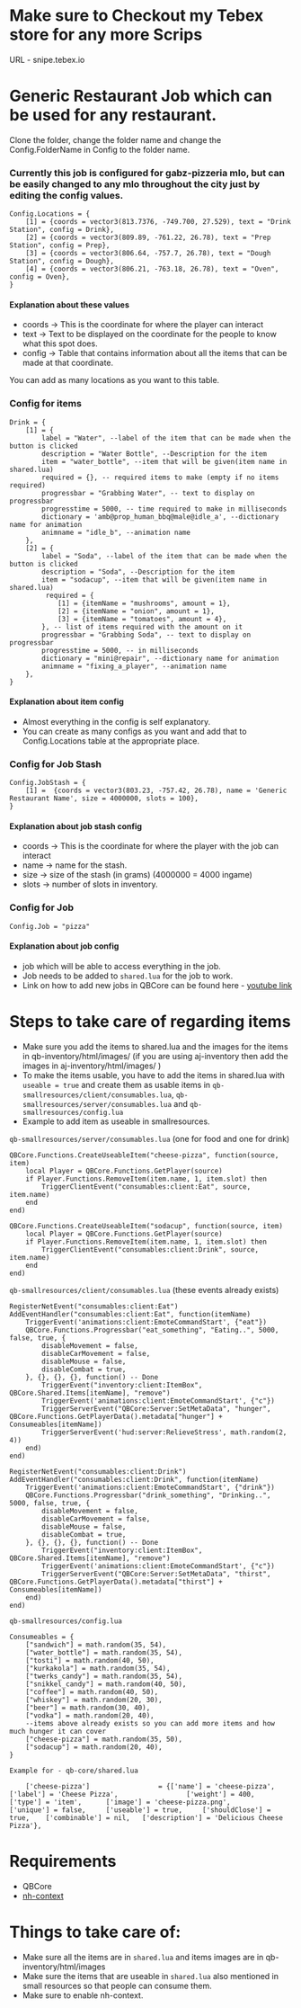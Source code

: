 # Make sure to Checkout my Tebex store for any more Scrips
URL - snipe.tebex.io
#

# Generic Restaurant Job which can be used for any restaurant.

Clone the folder, change the folder name and change the Config.FolderName in Config to the folder name.
### Currently this job is configured for gabz-pizzeria mlo, but can be easily changed to any mlo throughout the city just by editing the config values.

```
Config.Locations = {
    [1] = {coords = vector3(813.7376, -749.700, 27.529), text = "Drink Station", config = Drink},
    [2] = {coords = vector3(809.89, -761.22, 26.78), text = "Prep Station", config = Prep},
    [3] = {coords = vector3(806.64, -757.7, 26.78), text = "Dough Station", config = Dough},
    [4] = {coords = vector3(806.21, -763.18, 26.78), text = "Oven", config = Oven},
}
```

#### Explanation about these values
- coords -> This is the coordinate for where the player can interact
- text -> Text to be displayed on the coordinate for the people to know what this spot does.
- config -> Table that contains information about all the items that can be made at that coordinate.

You can add as many locations as you want to this table.

### Config for items

```
Drink = {
    [1] = {
        label = "Water", --label of the item that can be made when the button is clicked
        description = "Water Bottle", --Description for the item
        item = "water_bottle", --item that will be given(item name in shared.lua)
        required = {}, -- required items to make (empty if no items required)
        progressbar = "Grabbing Water", -- text to display on progressbar
        progresstime = 5000, -- time required to make in milliseconds
        dictionary = 'amb@prop_human_bbq@male@idle_a', --dictionary name for animation
        animname = "idle_b", --animation name
    },
    [2] = {
        label = "Soda", --label of the item that can be made when the button is clicked
        description = "Soda", --Description for the item
        item = "sodacup", --item that will be given(item name in shared.lua)
         required = {
            [1] = {itemName = "mushrooms", amount = 1},
            [2] = {itemName = "onion", amount = 1},
            [3] = {itemName = "tomatoes", amount = 4},
        }, -- list of items required with the amount on it
        progressbar = "Grabbing Soda", -- text to display on progressbar
        progresstime = 5000, -- in milliseconds
        dictionary = "mini@repair", --dictionary name for animation
        animname = "fixing_a_player", --animation name
    },
}
```
#### Explanation about item config
- Almost everything in the config is self explanatory. 
- You can create as many configs as you want and add that to Config.Locations table at the appropriate place.

### Config for Job Stash

```
Config.JobStash = {
    [1] =  {coords = vector3(803.23, -757.42, 26.78), name = 'Generic Restaurant Name', size = 4000000, slots = 100},
}
```

#### Explanation about job stash config
- coords -> This is the coordinate for where the player with the job can interact
- name -> name for the stash.
- size -> size of the stash (in grams) (4000000 = 4000 ingame)
- slots -> number of slots in inventory.

### Config for Job

```
Config.Job = "pizza"

```

#### Explanation about job config
- job which will be able to access everything in the job.
- Job needs to be added to ```shared.lua``` for the job to work.
- Link on how to add new jobs in QBCore can be found here - [youtube link](https://www.youtube.com/watch?v=xv6oK1qO9jg&t=18s "Youtube")


# 
# Steps to take care of regarding items

- Make sure you add the items to shared.lua and the images for the items in qb-inventory/html/images/ (if you are using aj-inventory then add the images in aj-inventory/html/images/ )
- To make the items usable, you have to add the items in shared.lua with ```useable = true``` and create them as usable items in ```qb-smallresources/client/consumables.lua```, ```qb-smallresources/server/consumables.lua``` and ```qb-smallresources/config.lua```
- Example to add item as useable in smallresources.

```qb-smallresources/server/consumables.lua``` (one for food and one for drink)
```
QBCore.Functions.CreateUseableItem("cheese-pizza", function(source, item)
    local Player = QBCore.Functions.GetPlayer(source)
	if Player.Functions.RemoveItem(item.name, 1, item.slot) then
        TriggerClientEvent("consumables:client:Eat", source, item.name)
    end
end)

QBCore.Functions.CreateUseableItem("sodacup", function(source, item)
    local Player = QBCore.Functions.GetPlayer(source)
	if Player.Functions.RemoveItem(item.name, 1, item.slot) then
        TriggerClientEvent("consumables:client:Drink", source, item.name)
    end
end)
```

```qb-smallresources/client/consumables.lua``` (these events already exists)
```
RegisterNetEvent("consumables:client:Eat")
AddEventHandler("consumables:client:Eat", function(itemName)
    TriggerEvent('animations:client:EmoteCommandStart', {"eat"})
    QBCore.Functions.Progressbar("eat_something", "Eating..", 5000, false, true, {
        disableMovement = false,
        disableCarMovement = false,
		disableMouse = false,
		disableCombat = true,
    }, {}, {}, {}, function() -- Done
        TriggerEvent("inventory:client:ItemBox", QBCore.Shared.Items[itemName], "remove")
        TriggerEvent('animations:client:EmoteCommandStart', {"c"})
        TriggerServerEvent("QBCore:Server:SetMetaData", "hunger", QBCore.Functions.GetPlayerData().metadata["hunger"] + Consumeables[itemName])
        TriggerServerEvent('hud:server:RelieveStress', math.random(2, 4))
    end)
end)

RegisterNetEvent("consumables:client:Drink")
AddEventHandler("consumables:client:Drink", function(itemName)
    TriggerEvent('animations:client:EmoteCommandStart', {"drink"})
    QBCore.Functions.Progressbar("drink_something", "Drinking..", 5000, false, true, {
        disableMovement = false,
        disableCarMovement = false,
		disableMouse = false,
		disableCombat = true,
    }, {}, {}, {}, function() -- Done
        TriggerEvent("inventory:client:ItemBox", QBCore.Shared.Items[itemName], "remove")
        TriggerEvent('animations:client:EmoteCommandStart', {"c"})
        TriggerServerEvent("QBCore:Server:SetMetaData", "thirst", QBCore.Functions.GetPlayerData().metadata["thirst"] + Consumeables[itemName])
    end)
end)
```


```qb-smallresources/config.lua```
```
Consumeables = {
    ["sandwich"] = math.random(35, 54),
    ["water_bottle"] = math.random(35, 54),
    ["tosti"] = math.random(40, 50),
    ["kurkakola"] = math.random(35, 54),
    ["twerks_candy"] = math.random(35, 54),
    ["snikkel_candy"] = math.random(40, 50),
    ["coffee"] = math.random(40, 50),
    ["whiskey"] = math.random(20, 30),
    ["beer"] = math.random(30, 40),
    ["vodka"] = math.random(20, 40),
    --items above already exists so you can add more items and how much hunger it can cover
    ["cheese-pizza"] = math.random(35, 50),
    ["sodacup"] = math.random(20, 40),
}
```

```Example for - qb-core/shared.lua```
```
	['cheese-pizza'] 			     = {['name'] = 'cheese-pizza', 					['label'] = 'Cheese Pizza', 				['weight'] = 400, 		['type'] = 'item', 		['image'] = 'cheese-pizza.png', 			['unique'] = false, 	['useable'] = true, 	['shouldClose'] = true,	   ['combinable'] = nil,   ['description'] = 'Delicious Cheese Pizza'},

```

#
# Requirements
- QBCore
- [nh-context](https://github.com/nighmares/nh-context "nh-context") 

#
# Things to take care of:
- Make sure all the items are in ```shared.lua``` and items images are in qb-inventory/html/images
- Make sure the items that are useable in ```shared.lua``` also mentioned in small resources so that people can consume them.
- Make sure to enable nh-context.


